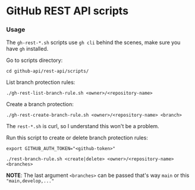 # GitHub REST API scripts

### Usage

The `gh-rest-*.sh` scripts use `gh cli` behind the scenes, make sure you have `gh` installed.

Go to scripts directory:
```shell
cd github-api/rest-api/scripts/
```

List branch protection rules:
```shell
./gh-rest-list-branch-rule.sh <owner>/<repository-name>
```

Create a branch protection:
```shell
./gh-rest-create-branch-rule.sh <owner>/<repository-name> <branch>
```

The `rest-*.sh` is curl, so I understand this won't be a problem.

Run this script to create or delete branch protection rules:
```shell
export GITHUB_AUTH_TOKEN="<github-token>"

./rest-branch-rule.sh <create|delete> <owner>/<repository-name> <branches>
```
**NOTE**: The last argument `<branches>` can be passed that's way `main` or this `"main,develop,..."`
